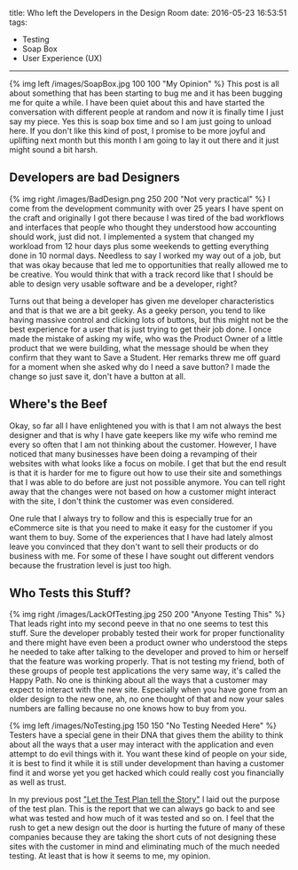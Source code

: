 title: Who left the Developers in the Design Room
date: 2016-05-23 16:53:51
tags:
- Testing
- Soap Box
- User Experience (UX)
---
{% img left /images/SoapBox.jpg 100 100 "My Opinion" %}
This post is all about something that has been starting to bug me and it has been bugging me for quite a while.  I have been quiet about this and have started the conversation with different people at random and now it is finally time I just say my piece.  Yes this is soap box time and so I am just going to unload here.  If you don't like this kind of post, I promise to be more joyful and uplifting next month but this month I am going to lay it out there and it just might sound a bit harsh.

## Developers are bad Designers
{% img right /images/BadDesign.png 250 200 "Not very practical" %}
I come from the development community with over 25 years I have spent on the craft and originally I got there because I was tired of the bad workflows and interfaces that people who thought they understood how accounting should work, just did not.  I implemented a system that changed my workload from 12 hour days plus some weekends to getting everything done in 10 normal days.  Needless to say I worked my way out of a job, but that was okay because that led me to opportunities that really allowed me to be creative.  You would think that with a track record like that I should be able to design very usable software and be a developer, right?

Turns out that being a developer has given me developer characteristics and that is that we are a bit geeky.  As a geeky person, you tend to like having massive control and clicking lots of buttons, but this might not be the best experience for a user that is just trying to get their job done.  I once made the mistake of asking my wife, who was the Product Owner of a little product that we were building, what the message should be when they confirm that they want to Save a Student.  Her remarks threw me off guard for a moment when she asked why do I need a save button?  I made the change so just save it, don't have a button at all.  

## Where's the Beef
Okay, so far all I have enlightened you with is that I am not always the best designer and that is why I have gate keepers like my wife who remind me every so often that I am not thinking about the customer.  However, I have noticed that many businesses have been doing a revamping of their websites with what looks like a focus on mobile.  I get that but the end result is that it is harder for me to figure out how to use their site and somethings that I was able to do before are just not possible anymore.  You can tell right away that the changes were not based on how a customer might interact with the site, I don't think the customer was even considered.

One rule that I always try to follow and this is especially true for an eCommerce site is that you need to make it easy for the customer if you want them to buy.  Some of the experiences that I have had lately almost leave you convinced that they don't want to sell their products or do business with me.  For some of these I have sought out different vendors because the frustration level is just too high.

## Who Tests this Stuff?
{% img right /images/LackOfTesting.jpg 250 200 "Anyone Testing This" %}
That leads right into my second peeve in that no one seems to test this stuff.  Sure the developer probably tested their work for proper functionality and there might have even been a product owner who understood the steps he needed to take after talking to the developer and proved to him or herself that the feature was working properly.  That is not testing my friend, both of these groups of people test applications the very same way, it's called the Happy Path.  No one is thinking about all the ways that a customer may expect to interact with the new site.  Especially when you have gone from an older design to the new one, ah, no one thought of that and now your sales numbers are falling because no one knows how to buy from you.

{% img left /images/NoTesting.jpg 150 150 "No Testing Needed Here" %}
Testers have a special gene in their DNA that gives them the ability to think about all the ways that a user may interact with the application and even attempt to do evil things with it.  You want these kind of people on your side, it is best to find it while it is still under development than having a customer find it and worse yet you get hacked which could really cost you financially as well as trust.

In my previous post ["Let the Test Plan tell the Story"](/2016/04/Let-the-Test-Plan-Tell-the-Story/) I laid out the purpose of the test plan.  This is the report that we can always go back to and see what was tested and how much of it was tested and so on.  I feel that the rush to get a new design out the door is hurting the future of many of these companies because they are taking the short cuts of not designing these sites with the customer in mind and eliminating much of the much needed testing.  At least that is how it seems to me, my opinion.
